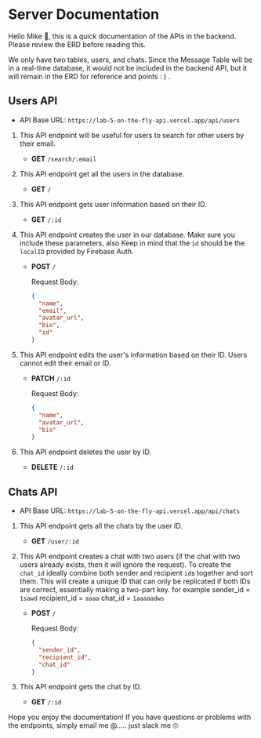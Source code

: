 # Server Documentation

Hello Mike 🫡, this is a quick documentation of the APIs in the backend. Please review the ERD before reading this.

We only have two tables, users, and chats. Since the Message Table will be in a real-time database, it would not be included in the backend API, but it will remain in the ERD for reference and points : ) .

## Users API

- API Base URL: `https://lab-5-on-the-fly-api.vercel.app/api/users`

1. This API endpoint will be useful for users to search for other users by their email.

   - **GET** `/search/:email`

2. This API endpoint get all the users in the database.

   - **GET** `/`

3. This API endpoint gets user information based on their ID.

   - **GET** `/:id`

4. This API endpoint creates the user in our database. Make sure you include these parameters, also Keep in mind that the `id` should be the `localID` provided by Firebase Auth.

   - **POST** `/`

     Request Body:

     ```json
     {
       "name",
       "email",
       "avatar_url",
       "bio",
       "id"
     }
     ```

5. This API endpoint edits the user's information based on their ID. Users cannot edit their email or ID.

   - **PATCH** `/:id`

     Request Body:

     ```json
     {
       "name",
       "avatar_url",
       "bio"
     }
     ```

6. This API endpoint deletes the user by ID.

   - **DELETE** `/:id`

## Chats API

- API Base URL: `https://lab-5-on-the-fly-api.vercel.app/api/chats`

1. This API endpoint gets all the chats by the user ID.

   - **GET** `/user/:id`

2. This API endpoint creates a chat with two users (if the chat with two users already exists, then it will ignore the request). To create the `chat_id` ideally combine both sender and recipient `id`s together and sort them. This will create a unique ID that can only be replicated if both IDs are correct, essentially making a two-part key. for example sender_id = `1sawd` recipient_id = `aaaa` chat_id = `1aaaaadws`

   - **POST** `/`

     Request Body:

     ```json
     {
       "sender_id",
       "recipient_id",
       "chat_id"
     }
     ```

3. This API endpoint gets the chat by ID.

   - **GET** `/:id`

Hope you enjoy the documentation! If you have questions or problems with the endpoints, simply email me @..... just slack me 🙄
